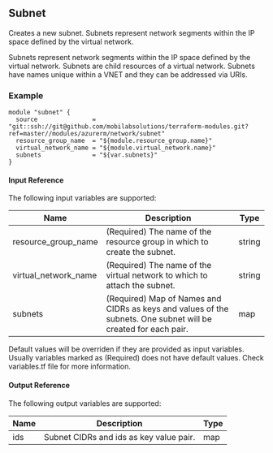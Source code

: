 ## Subnet
Creates a new subnet. Subnets represent network segments within the IP space defined by the virtual network.

Subnets represent network segments within the IP space defined by the virtual network. Subnets are child resources of a virtual network. Subnets have names unique within a VNET and they can be addressed via URIs.

### Example
```hcl
module "subnet" {
  source               = "git::ssh://git@github.com/mobilabsolutions/terraform-modules.git?ref=master//modules/azurerm/network/subnet"
  resource_group_name  = "${module.resource_group.name}"
  virtual_network_name = "${module.virtual_network.name}"
  subnets              = "${var.subnets}"
}
```

#### Input Reference
The following input variables are supported:

Name | Description | Type 
----------------- | --------- | -------- 
resource_group_name | (Required) The name of the resource group in which to create the subnet. | string
virtual_network_name | (Required) The name of the virtual network to which to attach the subnet. | string
subnets | (Required) Map of Names and CIDRs as keys and values of the subnets. One subnet will be created for each pair. | map 

Default values will be overriden if they are provided as input variables. Usually variables marked as (Required) does not have default values. Check variables.tf file for more information.


#### Output Reference
The following output variables are supported:

Name | Description | Type
----------------- | --------- | --------
ids | Subnet CIDRs and ids as key value pair. | map